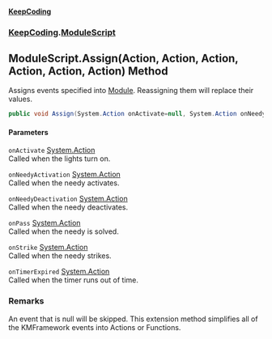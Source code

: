 #### [KeepCoding](index.md 'index')
### [KeepCoding](KeepCoding.md 'KeepCoding').[ModuleScript](ModuleScript.md 'KeepCoding.ModuleScript')
## ModuleScript.Assign(Action, Action, Action, Action, Action, Action) Method
Assigns events specified into [Module](ModuleScript_Module.md 'KeepCoding.ModuleScript.Module'). Reassigning them will replace their values.  
```csharp
public void Assign(System.Action onActivate=null, System.Action onNeedyActivation=null, System.Action onNeedyDeactivation=null, System.Action onPass=null, System.Action onStrike=null, System.Action onTimerExpired=null);
```
#### Parameters
<a name='KeepCoding_ModuleScript_Assign(System_Action_System_Action_System_Action_System_Action_System_Action_System_Action)_onActivate'></a>
`onActivate` [System.Action](https://docs.microsoft.com/en-us/dotnet/api/System.Action 'System.Action')  
Called when the lights turn on.
  
<a name='KeepCoding_ModuleScript_Assign(System_Action_System_Action_System_Action_System_Action_System_Action_System_Action)_onNeedyActivation'></a>
`onNeedyActivation` [System.Action](https://docs.microsoft.com/en-us/dotnet/api/System.Action 'System.Action')  
Called when the needy activates.
  
<a name='KeepCoding_ModuleScript_Assign(System_Action_System_Action_System_Action_System_Action_System_Action_System_Action)_onNeedyDeactivation'></a>
`onNeedyDeactivation` [System.Action](https://docs.microsoft.com/en-us/dotnet/api/System.Action 'System.Action')  
Called when the needy deactivates.
  
<a name='KeepCoding_ModuleScript_Assign(System_Action_System_Action_System_Action_System_Action_System_Action_System_Action)_onPass'></a>
`onPass` [System.Action](https://docs.microsoft.com/en-us/dotnet/api/System.Action 'System.Action')  
Called when the needy is solved.
  
<a name='KeepCoding_ModuleScript_Assign(System_Action_System_Action_System_Action_System_Action_System_Action_System_Action)_onStrike'></a>
`onStrike` [System.Action](https://docs.microsoft.com/en-us/dotnet/api/System.Action 'System.Action')  
Called when the needy strikes.
  
<a name='KeepCoding_ModuleScript_Assign(System_Action_System_Action_System_Action_System_Action_System_Action_System_Action)_onTimerExpired'></a>
`onTimerExpired` [System.Action](https://docs.microsoft.com/en-us/dotnet/api/System.Action 'System.Action')  
Called when the timer runs out of time.
  
### Remarks
An event that is null will be skipped. This extension method simplifies all of the KMFramework events into Actions or Functions.  
